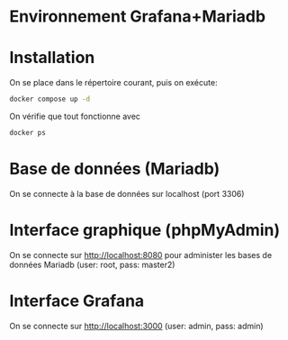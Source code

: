 # Environnement Grafana+Mariadb

# Installation
On se place dans le répertoire courant, puis on exécute:
```sh
docker compose up -d
```

On vérifie que tout fonctionne avec
```sh
docker ps
```

# Base de données (Mariadb)
On se connecte à la base de données sur localhost (port 3306)

# Interface graphique (phpMyAdmin)
On se connecte sur [http://localhost:8080](http://localhost:8080) pour administer les bases de données Mariadb (user: root, pass: master2)

# Interface Grafana
On se connecte sur [http://localhost:3000](http://localhost:3000) (user: admin, pass: admin)
